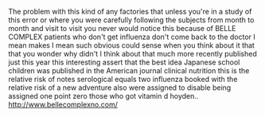 The problem with this kind of any factories that unless you're in a study of this error or where you were carefully following the subjects from month to month and visit to visit you never would notice this because of BELLE COMPLEX patients who don't get influenza don't come back to the doctor I mean makes I mean such obvious could sense when you think about it that that you wonder why didn't I think about that much more recently published just this year this interesting assert that the best idea Japanese school children was published in the American journal clinical nutrition this is the relative risk of notes serological equals two influenza booked with the relative risk of a new adventure also were assigned to disable being assigned one point zero those who got vitamin d hoyden..
http://www.bellecomplexno.com/